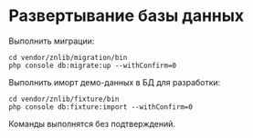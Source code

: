 # Развертывание базы данных

Выполнить миграции:

    cd vendor/znlib/migration/bin
    php console db:migrate:up --withConfirm=0

Выполнить иморт демо-данных в БД для разработки:

    cd vendor/znlib/fixture/bin
    php console db:fixture:import --withConfirm=0

Команды выполнятся без подтверждений.
